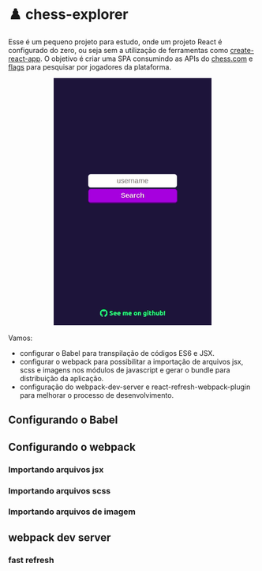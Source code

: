 # ♟️ chess-explorer

Esse é um pequeno projeto para estudo, onde um projeto React é configurado do zero, ou seja sem a utilização de ferramentas como [create-react-app](www.uol.com.br). O objetivo é criar uma SPA consumindo as APIs do [chess.com](chess.com) e [flags](chess.com) para pesquisar por jogadores da plataforma.

<p align="center">
  <img height="500" src="/src/resources/demo.gif">
</p>

Vamos:

 - configurar o Babel para transpilação de códigos ES6 e JSX.
 - configurar o webpack para possibilitar a importação de arquivos jsx, scss e imagens nos módulos de javascript e gerar o bundle para distribuição da aplicação.
 - configuração do webpack-dev-server e react-refresh-webpack-plugin para melhorar o processo de desenvolvimento.

## Configurando o Babel

## Configurando o webpack

### Importando arquivos jsx

### Importando arquivos scss

### Importando arquivos de imagem

## webpack dev server

### fast refresh
